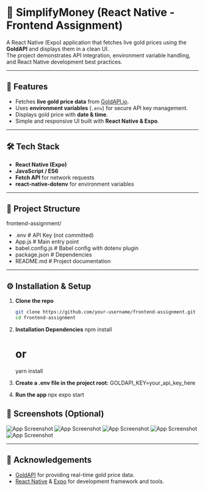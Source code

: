# 📱 SimplifyMoney (React Native - Frontend Assignment)

A React Native (Expo) application that fetches live gold prices using the **GoldAPI** and displays them in a clean UI.  
The project demonstrates API integration, environment variable handling, and React Native development best practices.

---

## 🚀 Features
- Fetches **live gold price data** from [GoldAPI.io](https://www.goldapi.io/).
- Uses **environment variables** (`.env`) for secure API key management.
- Displays gold price with **date & time**.
- Simple and responsive UI built with **React Native & Expo**.

---

## 🛠️ Tech Stack
- **React Native (Expo)**
- **JavaScript / ES6**
- **Fetch API** for network requests
- **react-native-dotenv** for environment variables

---

## 📂 Project Structure
frontend-assignment/
- .env # API Key (not committed)
- App.js # Main entry point
- babel.config.js # Babel config with dotenv plugin
- package.json # Dependencies
- README.md # Project documentation


---

## ⚙️ Installation & Setup

1. **Clone the repo**
   ```bash
   git clone https://github.com/your-username/frontend-assignment.git
   cd frontend-assignment

2. **Installation Dependencies**
   npm install
   # or
   yarn install
   
3. **Create a .env file in the project root:**
   GOLDAPI_KEY=your_api_key_here

4. **Run the app**
   npx expo start

## 📸 Screenshots (Optional)
   ![App Screenshot](MainScreen.jpeg)
   ![App Screenshot](GoldDetails.jpeg)
   ![App Screenshot](SilverDetails.jpeg)
   ![App Screenshot](PlatinumDetails.jpeg)
   ![App Screenshot](PalladiumDetails.jpeg)
   


---

## 🙌 Acknowledgements
- [GoldAPI](https://www.goldapi.io/) for providing real-time gold price data.
- [React Native](https://reactnative.dev/) & [Expo](https://expo.dev/) for development framework and tools.



